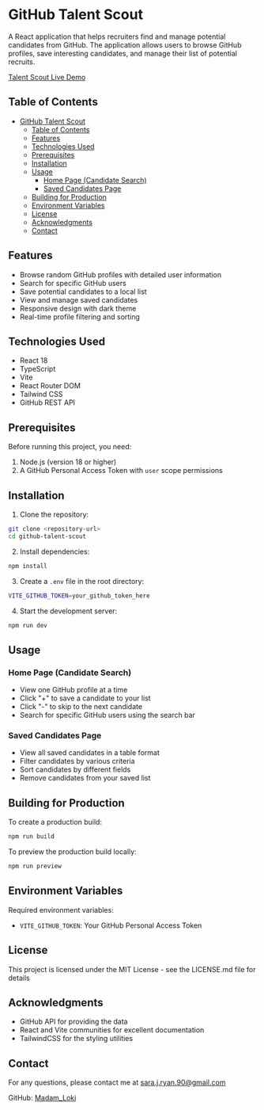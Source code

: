 # GitHub Talent Scout

A React application that helps recruiters find and manage potential candidates from GitHub. The application allows users to browse GitHub profiles, save interesting candidates, and manage their list of potential recruits.

[Talent Scout Live Demo](https://one3-candidatesearch.onrender.com)

## Table of Contents

- [GitHub Talent Scout](#github-talent-scout)
  - [Table of Contents](#table-of-contents)
  - [Features](#features)
  - [Technologies Used](#technologies-used)
  - [Prerequisites](#prerequisites)
  - [Installation](#installation)
  - [Usage](#usage)
    - [Home Page (Candidate Search)](#home-page-candidate-search)
    - [Saved Candidates Page](#saved-candidates-page)
  - [Building for Production](#building-for-production)
  - [Environment Variables](#environment-variables)
  - [License](#license)
  - [Acknowledgments](#acknowledgments)
  - [Contact](#contact)

## Features

- Browse random GitHub profiles with detailed user information
- Search for specific GitHub users
- Save potential candidates to a local list
- View and manage saved candidates
- Responsive design with dark theme
- Real-time profile filtering and sorting

## Technologies Used

- React 18
- TypeScript
- Vite
- React Router DOM
- Tailwind CSS
- GitHub REST API

## Prerequisites

Before running this project, you need:

1. Node.js (version 18 or higher)
2. A GitHub Personal Access Token with `user` scope permissions

## Installation

1. Clone the repository:

```bash
git clone <repository-url>
cd github-talent-scout
```

2. Install dependencies:

```bash
npm install
```

3. Create a `.env` file in the root directory:

```bash
VITE_GITHUB_TOKEN=your_github_token_here
```

4. Start the development server:

```bash
npm run dev
```

## Usage

### Home Page (Candidate Search)

- View one GitHub profile at a time
- Click "+" to save a candidate to your list
- Click "-" to skip to the next candidate
- Search for specific GitHub users using the search bar

### Saved Candidates Page

- View all saved candidates in a table format
- Filter candidates by various criteria
- Sort candidates by different fields
- Remove candidates from your saved list

## Building for Production

To create a production build:

```bash
npm run build
```

To preview the production build locally:

```bash
npm run preview
```

## Environment Variables

Required environment variables:

- `VITE_GITHUB_TOKEN`: Your GitHub Personal Access Token

## License

This project is licensed under the MIT License - see the LICENSE.md file for details

## Acknowledgments

- GitHub API for providing the data
- React and Vite communities for excellent documentation
- TailwindCSS for the styling utilities

## Contact

For any questions, please contact me at [sara.j.ryan.90@gmail.com](mailto:sara.j.ryan.90@gmail.com)

GitHub: [Madam_Loki](http://github.com/Madam_Loki)